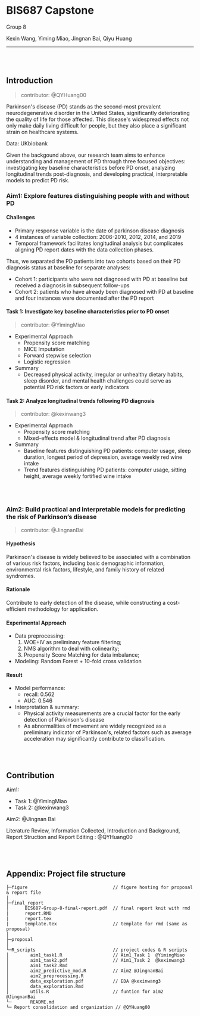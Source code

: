# BIS687 Capstone

Group 8

Kexin Wang, Yiming Miao, Jingnan Bai, Qiyu Huang

---

<br/>

<br/>



## Introduction

> contributor: @QYHuang00

Parkinson's disease (PD) stands as the second-most prevalent neurodegenerative disorder in the United States, significantly deteriorating the quality of life for those affected. This disease's widespread effects not only make daily living difficult for people, but they also place a significant strain on healthcare systems.

Data: UKbiobank

Given the backgound above, our research team aims to enhance understanding and management of PD through three focused objectives: investigating key baseline characteristics before PD onset, analyzing longitudinal trends post-diagnosis, and developing practical, interpretable models to predict PD risk. 

### Aim1: Explore features distinguishing people with and without PD

#### Challenges

- Primary response variable is the date of parkinson disease diagnosis
- 4 instances of variable collection: 2006-2010, 2012, 2014, and 2019
- Temporal framework facilitates longitudinal analysis but complicates aligning PD report dates with the data collection phases.

Thus, we separated the PD patients into two cohorts based on their PD diagnosis status at baseline for separate analyses:

- Cohort 1: participants who were not diagnosed with PD at baseline but received a diagnosis in subsequent follow-ups
- Cohort 2: patients who have already been diagnosed with PD at baseline and four instances were documented after the PD report

  
#### Task 1: Investigate key baseline characteristics prior to PD onset

> contributor: @YimingMiao

- Experimental Approach
    - Propensity score matching
    - MICE Imputation
    - Forward stepwise selection
    - Logistic regression
- Summary
    - Decreased physical activity, irregular or unhealthy dietary habits, sleep disorder, and mental health challenges could serve as potential PD risk factors or early indicators


#### Task 2: Analyze longitudinal trends following PD diagnosis   

> contributor: @kexinwang3

- Experimental Approach
    - Propensity score matching
    - Mixed-effects model & longitudinal trend after PD diagnosis
- Summary
    - Baseline features distinguishing PD patients: computer usage, sleep duration, longest period of depression, average weekly red wine intake
    - Trend features distinguishing PD patients: computer usage, sitting height, average weekly fortified wine intake

<br/>

<br/>


### Aim2: Build practical and interpretable models for predicting the risk of Parkinson’s disease

> contributor: @JingnanBai


#### Hypothesis
Parkinson's disease is widely believed to be associated with a combination of various risk factors, including basic demographic information, environmental risk factors, lifestyle, and family history of related syndromes.

#### Rationale
Contribute to early detection of the disease, while constructing a cost-efficient methodology for application.

#### Experimental Approach

- Data preprocessing:
    1) WOE+IV as preliminary feature filtering;
    2) NMS algorithm to deal with colinearity;
    3) Propensity Score Matching for data imbalance;
- Modeling: Random Forest + 10-fold cross validation

#### Result

- Model performance:
  - recall: 0.562
  - AUC: 0.546
- Interpretation & summary:
  - Physical activity measurements are a crucial factor for the early detection of Parkinson's disease
  - As abnormalities of movement are widely recognized as a preliminary indicator of Parkinson's, related factors such as average acceleration may significantly contribute to classification.

<br/>

<br/>

## Contribution

Aim1:
- Task 1: @YimingMiao
- Task 2: @kexinwang3

Aim2: @Jingnan Bai

Literature Review, Information Collected, Introduction and Background, Report Struction and Report Editing : @QYHuang00

<br/>

<br/>

## Appendix: Project file structure

```
├─figure                                // figure hosting for proposal & report file
|
├─final_report
│      BIS687-Group-8-final-report.pdf  // final report knit with rmd
|      report.RMD
|      report.tex
|      template.tex                     // template for rmd (same as proposal)
│      
├─proposal  
│      
└─R_scripts                             // project codes & R scripts
│        aim1_task1.R                   // Aim1_Task 1  @YimingMiao
│        aim1_task2.pdf                 // Aim1_Task 2  @kexinwang3
│        aim1_task2.Rmd                 
│        aim2_predictive_mod.R          // Aim2 @JingnanBai
│        aim2_preprocessing.R
│        data_exploration.pdf           // EDA @kexinwang3
│        data_exploration.Rmd
│        utils.R                        // funtion for aim2 @JingnanBai
└─       README.md
└─ Report consolidation and organization // @QYHuang00

```
